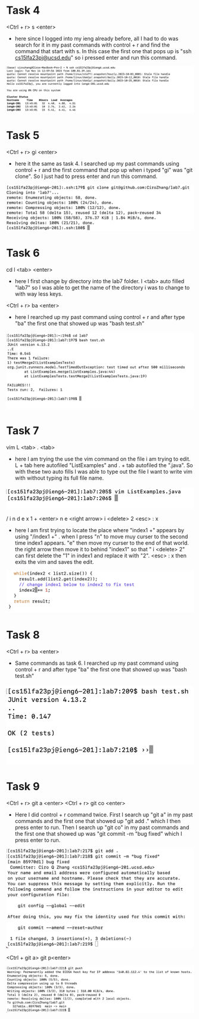# Task 4

<Ctrl + r> s \<enter>

* here since I logged into my ieng already before, all I had to do was search for it in my past commands with control + r and find the command that start with s. In this case the first one that pops up is "ssh cs15lfa23pj@ucsd.edu" so i pressed enter and run this command. 

![Image](task4.png)

# Task 5

<Ctrl + r> gi \<enter>

* here it the same as task 4. I searched up my past commands using control + r and the first command that pop up when i typed "gi" was "git clone". So I just had to press enter and run this command. 

![Image](task5.png)

# Task 6

cd l \<tab> \<enter> 

* here I first change by directory into the lab7 folder. l \<tab> auto filled "lab7" so I was able to get the name of the directory i was to change to with way less keys. 

<Ctrl + r> ba \<enter>

* here I rearched up my past command using control + r and after type "ba" the first one that showed up was "bash test.sh"


![Image](task6.png)

# Task 7

vim L \<tab> . \<tab> 

* here I am trying the use the vim command on the file i am trying to edit. L + tab here autofiled "ListExamples" and . + tab autofiled the ".java". So with these two auto fills I was able to type out the file I want to write vim with without typing its full file name. 

![Image](task7.1.png)

/ i n d e x 1 <space> + \<enter> n e \<right arrow>  i \<delete> 2 \<esc> : x

* here I am first trying to locate the place where "index1 +" appears by using "/index1 +" . when I press "n" to move muy curser to the second time index1 appears. "e" then move my curser to the end of that world. the right arrow then move it to behind "index1" so that " i \<delete> 2" can first delete the "1" in index1 and replace it with "2". \<esc> : x then exits the vim and saves the edit. 

![Image](task7.2.png)

# Task 8

<Ctrl + r> ba \<enter>

* Same commands as task 6. I rearched up my past command using control + r and after type "ba" the first one that showed up was "bash test.sh"


![Image](task8.png)

# Task 9

<Ctrl + r> git a \<enter>
<Ctrl + r> git co \<enter>

* Here I did control + r command twice. First I search up "git a" in my past commands and the first one that showed up "git add ." which I then press enter to run. Then I search up "git co" in my past commands and the first one that showed up was "git commit -m "bug fixed" which I press enter to run. 


![Image](task9.1.png)

<Ctrl + git a> git p\<enter>

![Image](task9.2.png)
